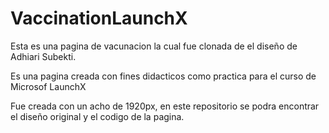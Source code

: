 # VaccinationLaunchX

Esta es una pagina de vacunacion la cual fue clonada de el diseño de Adhiari Subekti.

Es una pagina creada con fines didacticos como practica para el curso de Microsof LaunchX

Fue creada con un acho de 1920px, en este repositorio se podra encontrar el diseño original y el codigo de la pagina.
